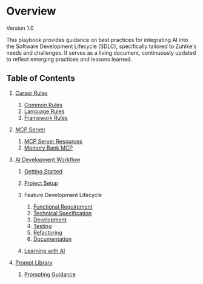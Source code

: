 # Overview
Version 1.0

This playbook provides guidance on best practices for integrating AI into the Software Development Lifecycle (SDLC), specifically tailored to Zuhlke's needs and challenges. It serves as a living document, continuously updated to reflect emerging practices and lessons learned.

## Table of Contents

1. [Cursor Rules](cursor-rules/README.md)

    1. [Common Rules](cursor-rules/common/README.md)
    2. [Language Rules](cursor-rules/languages/README.md)
    3. [Framework Rules](cursor-rules/frameworks/README.md)

2. [MCP Server](mcp-server/README.md)

    1. [MCP Server Resources](mcp-server/mcp-server-resources.md)
    2. [Memory Bank MCP](mcp-server/memory-bank.md)

3. [AI Development Workflow](workflow/README.md)

    1. [Getting Started](workflow/01-getting-started.md)
    2. [Project Setup](workflow/02-project-setup.md)
    3. Feature Development Lifecycle

        1. [Functional Requirement](workflow/03-functional-requirement.md)
        2. [Technical Specification](workflow/04-technical-specification.md)
        3. [Development](workflow/05-development.md)
        4. [Testing](workflow/06-testing.md)
        5. [Refactoring](workflow/07-refactoring.md)
        6. [Documentation](workflow/08-documentation.md)

    4. [Learning with AI](workflow/09-learning.md)

4. [Prompt Library](prompt-library/README.md)

    1. [Prompting Guidance](prompt-library/prompting-guidance.md)
